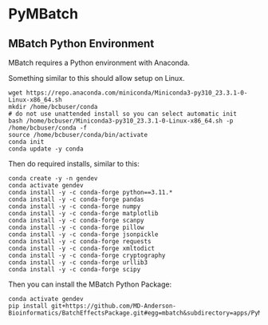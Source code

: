 # PyMBatch

## MBatch Python Environment

MBatch requires a Python environment with Anaconda.

Something similar to this should allow setup on Linux.

```
wget https://repo.anaconda.com/miniconda/Miniconda3-py310_23.3.1-0-Linux-x86_64.sh
mkdir /home/bcbuser/conda
# do not use unattended install so you can select automatic init
bash /home/bcbuser/Miniconda3-py310_23.3.1-0-Linux-x86_64.sh -p /home/bcbuser/conda -f 
source /home/bcbuser/conda/bin/activate
conda init
conda update -y conda
```

Then do required installs, similar to this:

```
conda create -y -n gendev
conda activate gendev
conda install -y -c conda-forge python==3.11.*
conda install -y -c conda-forge pandas
conda install -y -c conda-forge numpy
conda install -y -c conda-forge matplotlib
conda install -y -c conda-forge scanpy
conda install -y -c conda-forge pillow
conda install -y -c conda-forge jsonpickle
conda install -y -c conda-forge requests
conda install -y -c conda-forge xmltodict
conda install -y -c conda-forge cryptography
conda install -y -c conda-forge urllib3
conda install -y -c conda-forge scipy
```
Then you can install the MBatch Python Package:

```
conda activate gendev
pip install git+https://github.com/MD-Anderson-Bioinformatics/BatchEffectsPackage.git#egg=mbatch&subdirectory=apps/PyMBatch
```

